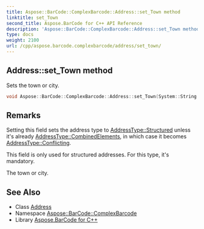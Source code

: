 ```yaml
---
title: Aspose::BarCode::ComplexBarcode::Address::set_Town method
linktitle: set_Town
second_title: Aspose.BarCode for C++ API Reference
description: 'Aspose::BarCode::ComplexBarcode::Address::set_Town method. Sets the town or city in C++.'
type: docs
weight: 2100
url: /cpp/aspose.barcode.complexbarcode/address/set_town/
---
```

## Address::set_Town method


Sets the town or city.

```cpp
void Aspose::BarCode::ComplexBarcode::Address::set_Town(System::String value)
```

## Remarks


Setting this field sets the address type to [AddressType::Structured](../../addresstype/) unless it's already [AddressType::CombinedElements](../../addresstype/), in which case it becomes [AddressType::Conflicting](../../addresstype/). 

This field is only used for structured addresses. For this type, it's mandatory. 

The town or city.
## See Also

* Class [Address](../)
* Namespace [Aspose::BarCode::ComplexBarcode](../../)
* Library [Aspose.BarCode for C++](../../../)

